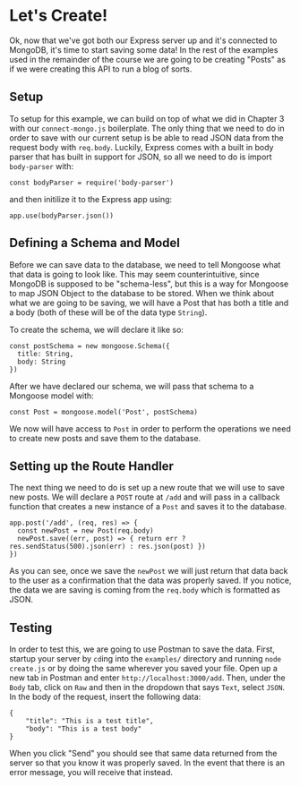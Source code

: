 # Let's Create!

Ok, now that we've got both our Express server up and it's connected to MongoDB, it's time to start saving some data! In the rest of the examples used in the remainder of the course we are going to be creating "Posts" as if we were creating this API to run a blog of sorts.

## Setup

To setup for this example, we can build on top of what we did in Chapter 3 with our `connect-mongo.js` boilerplate. The only thing that we need to do in order to save with our current setup is be able to read JSON data from the request body with `req.body`. Luckily, Express comes with a built in body parser that has built in support for JSON, so all we need to do is import `body-parser` with:

```
const bodyParser = require('body-parser')
```

and then initilize it to the Express app using:

```
app.use(bodyParser.json())
```

## Defining a Schema and Model

Before we can save data to the database, we need to tell Mongoose what that data is going to look like. This may seem counterintuitive, since MongoDB is supposed to be "schema-less", but this is a way for Mongoose to map JSON Object to the database to be stored. When we think about what we are going to be saving, we will have a Post that has both a title and a body (both of these will be of the data type `String`).

To create the schema, we will declare it like so:

```
const postSchema = new mongoose.Schema({
  title: String,
  body: String
})
```

After we have declared our schema, we will pass that schema to a Mongoose model with:

```
const Post = mongoose.model('Post', postSchema)
```

We now will have access to `Post` in order to perform the operations we need to create new posts and save them to the database.

## Setting up the Route Handler

The next thing we need to do is set up a new route that we will use to save new posts. We will declare a `POST` route at `/add` and will pass in a callback function that creates a new instance of a `Post` and saves it to the database.

```
app.post('/add', (req, res) => {
  const newPost = new Post(req.body)
  newPost.save((err, post) => { return err ? res.sendStatus(500).json(err) : res.json(post) })
})
```

As you can see, once we save the `newPost` we will just return that data back to the user as a confirmation that the data was properly saved. If you notice, the data we are saving is coming from the `req.body` which is formatted as JSON.

## Testing

In order to test this, we are going to use Postman to save the data. First, startup your server by `cd`ing into the `examples/` directory and running `node create.js` or by doing the same wherever you saved your file. Open up a new tab in Postman and enter `http://localhost:3000/add`. Then, under the `Body` tab, click on `Raw` and then in the dropdown that says `Text`, select `JSON`. In the body of the request, insert the following data:

```
{
	"title": "This is a test title",
	"body": "This is a test body"
}
```

When you click "Send" you should see that same data returned from the server so that you know it was properly saved. In the event that there is an error message, you will receive that instead.

